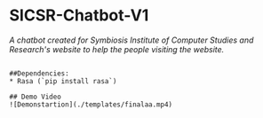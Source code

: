 # SICSR-Chatbot-V1
_A chatbot created for Symbiosis Institute of Computer Studies and Research's website to help the people visiting the website._
```

##Dependencies:
* Rasa (`pip install rasa`)

## Demo Video
![Demonstartion](./templates/finalaa.mp4)

